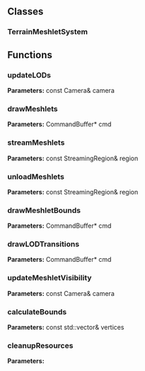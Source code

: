 
## Classes

### TerrainMeshletSystem




## Functions

### updateLODs



**Parameters:** const Camera& camera

### drawMeshlets



**Parameters:** CommandBuffer* cmd

### streamMeshlets



**Parameters:** const StreamingRegion& region

### unloadMeshlets



**Parameters:** const StreamingRegion& region

### drawMeshletBounds



**Parameters:** CommandBuffer* cmd

### drawLODTransitions



**Parameters:** CommandBuffer* cmd

### updateMeshletVisibility



**Parameters:** const Camera& camera

### calculateBounds



**Parameters:** const std::vector<TerrainVertex>& vertices

### cleanupResources



**Parameters:** 
